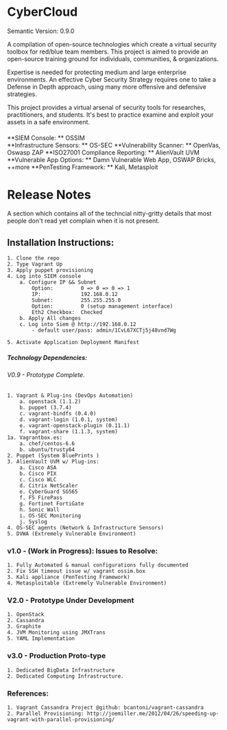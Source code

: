 # CyberCloud

Semantic Version: 0.9.0

A compilation of open-source technologies which create a virtual security toolbox for red/blue team members.
This project is aimed to provide an open-source training ground for individuals, communities, & organizations.

Expertise is needed for protecting medium and large enterprise environments. An effective Cyber Security Strategy
requires one to take a Defense in Depth approach, using many more offensive and defensive strategies.

This project provides a virtual arsenal of security tools for researches, practitioners, and students.  It's
best to practice examine and exploit your assets in a safe environment.


####
**SIEM Console: ** OSSIM  
**Infrastructure Sensors: ** OS-SEC
**Vulnerability Scanner: ** OpenVas, Oswasp ZAP
**ISO27001 Compliance Reporting: ** AlienVault UVM
**Vulnerable App Options: ** Damn Vulnerable Web App, OSWAP Bricks, ++more
**PenTesting Framework: ** Kali, Metasploit



# Release Notes
A section which contains all of the techncial nitty-gritty details that most people don't read
yet complain when it is not present.


## Installation Instructions: <draft>
    1. Clone the repo
    2. Type Vagrant Up
    3. Apply puppet provisioning
    4. Log into SIEM console
        a. Configure IP && Subnet
            Option:         0 => 0 => 0 => 1
            IP:             192.168.0.12
            Subnet:         255.255.255.0
            Option:         0 (setup management interface)
            Eth2 Checkbox:  Checked
        b. Apply All changes
        c. Log into Siem @ http://192.168.0.12
            - default user/pass: admin/1CvL67XCTj5j48vnd7Wg

    5. Activate Application Deployment Manifest


##### Technology Dependencies:
###### V0.9 - Prototype Complete.
    1. Vagrant & Plug-ins (DevOps Automation)
        a. openstack (1.1.2)
        b. puppet (3.7.4)
        c. vagrant-bindfs (0.4.0)
        d. vagrant-login (1.0.1, system)
        e. vagrant-openstack-plugin (0.11.1)
        f. vagrant-share (1.1.3, system)
    1a. Vagrantbox.es:
        a. chef/centos-6.6
        b. ubuntu/trusty64
    2. Puppet (System BluePrints )
    3. AlienVault UVM w/ Plug-ins:
        a. Cisco ASA
        b. Cisco PIX
        c. Cisco WLC
        d. Citrix NetScaler
        e. CyberGuard SG565
        f. F5 FirePass
        g. Fortinet FortiGate
        h. Sonic Wall
        i. OS-SEC Monitoring
        j. Syslog
    4. OS-SEC agents (Network & Infrastructure Sensors)
    5. DVWA (Extremely Vulnerable Environment)

### v1.0 - (Work in Progress): Issues to Resolve:
    1. Fully Automated & manual configurations fully documented
    2. Fix SSH timeout issue w/ vagrant ossim.box
    3. Kali appliance (PenTesting Framework)
    4. Metasploitable (Extremely Vulnerable Environment)

### V2.0 - Prototype Under Development
    1. OpenStack
    2. Cassandra
    3. Graphite
    4. JVM Monitoring using JMXTrans
    5. YAML Implementation


### v3.0 - Production Proto-type 

    1. Dedicated BigData Infrastructure
    2. Dedicated Computing Infrastructure.


### References:

    1. Vagrant Cassandra Project @github: bcantoni/vagrant-cassandra
    2. Parallel Provisioning: http://joemiller.me/2012/04/26/speeding-up-vagrant-with-parallel-provisioning/
